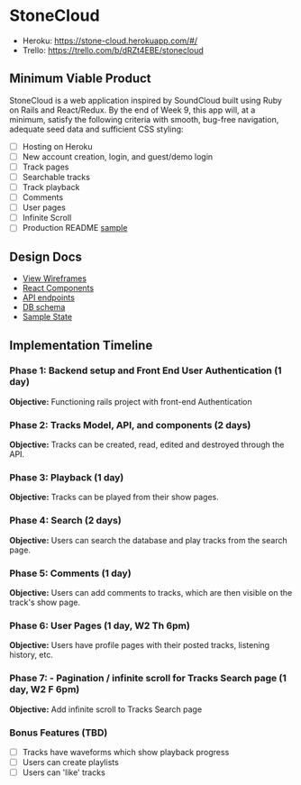 # StoneCloud

- Heroku: https://stone-cloud.herokuapp.com/#/
- Trello: https://trello.com/b/dRZt4EBE/stonecloud

## Minimum Viable Product

StoneCloud is a web application inspired by SoundCloud built using Ruby on Rails
and React/Redux.  By the end of Week 9, this app will, at a minimum, satisfy the
following criteria with smooth, bug-free navigation, adequate seed data and
sufficient CSS styling:

- [ ] Hosting on Heroku
- [ ] New account creation, login, and guest/demo login
- [ ] Track pages
- [ ] Searchable tracks
- [ ] Track playback
- [ ] Comments
- [ ] User pages
- [ ] Infinite Scroll
- [ ] Production README [sample](docs/production_readme.md)

## Design Docs
* [View Wireframes][wireframes]
* [React Components][components]
* [API endpoints][api-endpoints]
* [DB schema][schema]
* [Sample State][sample-state]

[wireframes]: docs/wireframes
[components]: docs/component-hierarchy.md
[sample-state]: docs/sample-state.md
[api-endpoints]: docs/api-endpoints.md
[schema]: docs/schema.md

## Implementation Timeline

### Phase 1: Backend setup and Front End User Authentication (1 day)

**Objective:** Functioning rails project with front-end Authentication

### Phase 2: Tracks Model, API, and components (2 days)

**Objective:** Tracks can be created, read, edited and destroyed through
the API.

### Phase 3: Playback (1 day)

**Objective:** Tracks can be played from their show pages.

### Phase 4: Search (2 days)

**Objective:** Users can search the database and play tracks from the search page.

### Phase 5: Comments (1 day)

**Objective:** Users can add comments to tracks, which are then visible on the track's show page.

### Phase 6: User Pages (1 day, W2 Th 6pm)

**Objective:** Users have profile pages with their posted tracks, listening history, etc.

### Phase 7: - Pagination / infinite scroll for Tracks Search page (1 day, W2 F 6pm)

**Objective:** Add infinite scroll to Tracks Search page

### Bonus Features (TBD)
- [ ] Tracks have waveforms which show playback progress
- [ ] Users can create playlists
- [ ] Users can 'like' tracks
